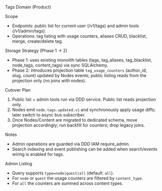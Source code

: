 Tags Domain (Product)

Scope
- Endpoints: public list for current user (/v1/tags) and admin tools (/v1/admin/tags).
- Operations: tag listing with usage counters, aliases CRUD, blacklist, merge, create/delete tag.

Storage Strategy (Phase 1 → 2)
- Phase 1: uses existing monolith tables (tags, tag_aliases, tag_blacklist, node_tags, content_tags) via sync SQLAlchemy.
- Phase 2: introduces projection table `tag_usage_counters` (author_id, slug, count) updated by Nodes events; public listing reads from the projection only (no joins with nodes).

Cutover Plan
1) Public list + admin tools run via DDD service. Public list reads projection only.
2) Nodes emit `node.tags.updated.v1` and synchronously apply usage diffs; later switch to async bus subscriber.
3) Once Nodes/Content are migrated to dedicated schema, move projection accordingly; run backfill for counters; drop legacy joins.

Notes
- Admin operations are guarded via DDD IAM require_admin.
- Search indexing and event publishing can be added when search/events wiring is enabled for tags.

Admin Listing
- Query supports `type=node|quest|all` (default: `all`).
- For `node` or `quest` the usage counters are filtered by `content_type`.
- For `all` the counters are summed across content types.
